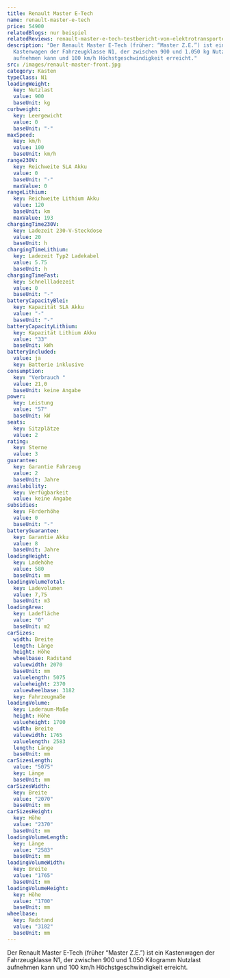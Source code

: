 ```yaml
---
title: Renault Master E-Tech
name: renault-master-e-tech
price: 54900
relatedBlogs: nur beispiel
relatedReviews: renault-master-e-tech-testbericht-von-elektrotransporter-vergleich
description: "Der Renault Master E-Tech (früher: “Master Z.E.”) ist ein
  Kastenwagen der Fahrzeugklasse N1, der zwischen 900 und 1.050 kg Nutzlast
  aufnehmen kann und 100 km/h Höchstgeschwindigkeit erreicht."
src: /images/renault-master-front.jpg
category: Kasten
typeClass: N1
loadingWeight:
  key: Nutzlast
  value: 900
  baseUnit: kg
curbweight:
  key: Leergewicht
  value: 0
  baseUnit: "-"
maxSpeed:
  key: km/h
  value: 100
  baseUnit: km/h
range230V:
  key: Reichweite SLA Akku
  value: 0
  baseUnit: "-"
  maxValue: 0
rangeLithium:
  key: Reichweite Lithium Akku
  value: 120
  baseUnit: km
  maxValue: 193
chargingTime230V:
  key: Ladezeit 230-V-Steckdose
  value: 20
  baseUnit: h
chargingTimeLithium:
  key: Ladezeit Typ2 Ladekabel
  value: 5.75
  baseUnit: h
chargingTimeFast:
  key: Schnellladezeit
  value: 0
  baseUnit: "-"
batteryCapacityBlei:
  key: Kapazität SLA Akku
  value: "-"
  baseUnit: "-"
batteryCapacityLithium:
  key: Kapazität Lithium Akku
  value: "33"
  baseUnit: kWh
batteryIncluded:
  value: ja
  key: Batterie inklusive
consumption:
  key: "Verbrauch "
  value: 21,0
  baseUnit: keine Angabe
power:
  key: Leistung
  value: "57"
  baseUnit: kW
seats:
  key: Sitzplätze
  value: 2
rating:
  key: Sterne
  value: 3
guarantee:
  key: Garantie Fahrzeug
  value: 2
  baseUnit: Jahre
availability:
  key: Verfügbarkeit
  value: keine Angabe
subsidies:
  key: Förderhöhe
  value: 0
  baseUnit: "-"
batteryGuarantee:
  key: Garantie Akku
  value: 8
  baseUnit: Jahre
loadingHeight:
  key: Ladehöhe
  value: 580
  baseUnit: mm
loadingVolumeTotal:
  key: Ladevolumen
  value: 7,75
  baseUnit: m3
loadingArea:
  key: Ladefläche
  value: "0"
  baseUnit: m2
carSizes:
  width: Breite
  length: Länge
  height: Höhe
  wheelbase: Radstand
  valuewidth: 2070
  baseUnit: mm
  valuelength: 5075
  valueheight: 2370
  valuewheelbase: 3182
  key: Fahrzeugmaße
loadingVolume:
  key: Laderaum-Maße
  height: Höhe
  valueheight: 1700
  width: Breite
  valuewidth: 1765
  valuelength: 2583
  length: Länge
  baseUnit: mm
carSizesLength:
  value: "5075"
  key: Länge
  baseUnit: mm
carSizesWidth:
  key: Breite
  value: "2070"
  baseUnit: mm
carSizesHeight:
  key: Höhe
  value: "2370"
  baseUnit: mm
loadingVolumeLength:
  key: Länge
  value: "2583"
  baseUnit: mm
loadingVolumeWidth:
  key: Breite
  value: "1765"
  baseUnit: mm
loadingVolumeHeight:
  key: Höhe
  value: "1700"
  baseUnit: mm
wheelbase:
  key: Radstand
  value: "3182"
  baseUnit: mm
---
```

Der Renault Master E-Tech (früher “Master Z.E.”) ist ein Kastenwagen der Fahrzeugklasse N1, der zwischen 900 und 1.050 Kilogramm Nutzlast aufnehmen kann und 100 km/h Höchstgeschwindigkeit erreicht.